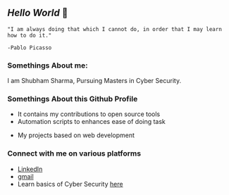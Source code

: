 ## ***Hello World***  👋
```
"I am always doing that which I cannot do, in order that I may learn how to do it."
                                                                                    -Pablo Picasso
```
### Somethings About me:
I am Shubham Sharma,
Pursuing Masters in Cyber Security.

### Somethings About this Github Profile
- It contains my contributions to open source tools
- Automation scripts to enhances ease of doing task
<!--- Walkthroughs for various labs on paltform like [Tryhackme](), [HacktheBox](), [Port Swigger](), [Over the Wire]() --->
- My projects based on web development
<!--### My profile over some learning platforms
- [Tryhackme](https://tryhackme.com/p/dvwa)
- [Hack the Box](https://www.hackthebox.eu/profile/173577)
- [Hackerone](https://hackerone.com/shubham735) -->
### Connect with me on various platforms
- [LinkedIn](https://www.linkedin.com/in/shubham735/)
- [gmail](mailto:shubham.sharma735@gmail.com)
- Learn basics of Cyber Security [here](https://github.com/shubham735/Cyber-Security-Basics)
